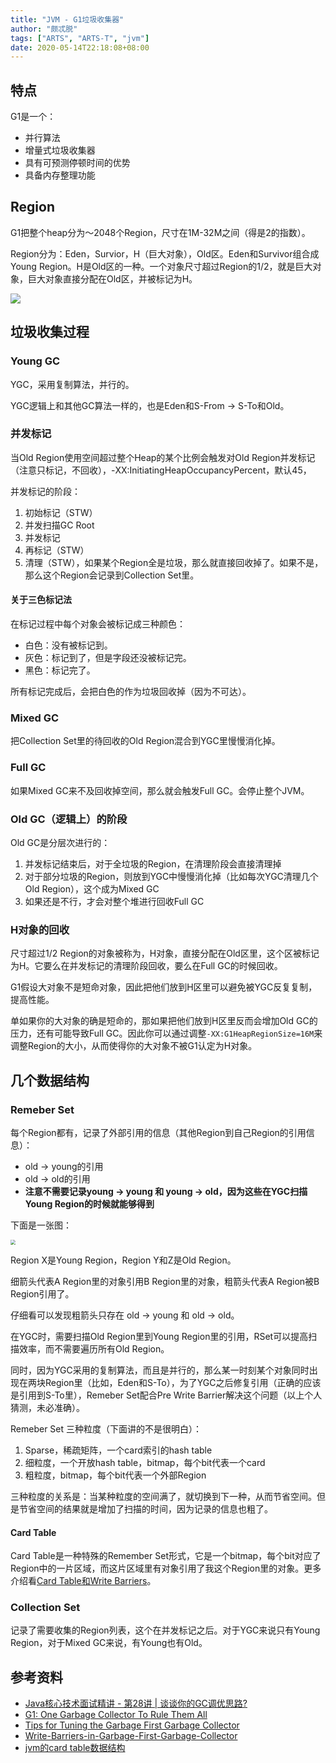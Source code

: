 ```yaml
---
title: "JVM - G1垃圾收集器"
author: "颇忒脱"
tags: ["ARTS", "ARTS-T", "jvm"]
date: 2020-05-14T22:18:08+08:00
---
```


<!--more-->

## 特点

G1是一个：

* 并行算法
* 增量式垃圾收集器
* 具有可预测停顿时间的优势
* 具备内存整理功能

## Region

G1把整个heap分为～2048个Region，尺寸在1M-32M之间（得是2的指数）。

Region分为：Eden，Survior，H（巨大对象），Old区。Eden和Survivor组合成Young Region。H是Old区的一种。一个对象尺寸超过Region的1/2，就是巨大对象，巨大对象直接分配在Old区，并被标记为H。

![](https://res.infoq.com/articles/G1-One-Garbage-Collector-To-Rule-Them-All/en/resources/fig2largeB.jpg)



## 垃圾收集过程

### Young GC

YGC，采用复制算法，并行的。

YGC逻辑上和其他GC算法一样的，也是Eden和S-From -> S-To和Old。

### 并发标记

当Old Region使用空间超过整个Heap的某个比例会触发对Old Region并发标记（注意只标记，不回收），-XX:InitiatingHeapOccupancyPercent，默认45，

并发标记的阶段：

1. 初始标记（STW）
2. 并发扫描GC Root
3. 并发标记
4. 再标记（STW）
5. 清理（STW），如果某个Region全是垃圾，那么就直接回收掉了。如果不是，那么这个Region会记录到Collection Set里。

#### 关于三色标记法

在标记过程中每个对象会被标记成三种颜色：

* 白色：没有被标记到。
* 灰色：标记到了，但是字段还没被标记完。
* 黑色：标记完了。

所有标记完成后，会把白色的作为垃圾回收掉（因为不可达）。

### Mixed GC

把Collection Set里的待回收的Old Region混合到YGC里慢慢消化掉。

### Full GC

如果Mixed GC来不及回收掉空间，那么就会触发Full GC。会停止整个JVM。

### Old GC（逻辑上）的阶段

Old GC是分层次进行的：

1. 并发标记结束后，对于全垃圾的Region，在清理阶段会直接清理掉
2. 对于部分垃圾的Region，则放到YGC中慢慢消化掉（比如每次YGC清理几个Old Region），这个成为Mixed GC
3. 如果还是不行，才会对整个堆进行回收Full GC

### H对象的回收

尺寸超过1/2 Region的对象被称为，H对象，直接分配在Old区里，这个区被标记为H。它要么在并发标记的清理阶段回收，要么在Full GC的时候回收。

G1假设大对象不是短命对象，因此把他们放到H区里可以避免被YGC反复复制，提高性能。

单如果你的大对象的确是短命的，那如果把他们放到H区里反而会增加Old GC的压力，还有可能导致Full GC。因此你可以通过调整`-XX:G1HeapRegionSize=16M`来调整Region的大小，从而使得你的大对象不被G1认定为H对象。

## 几个数据结构

### Remeber Set

每个Region都有，记录了外部引用的信息（其他Region到自己Region的引用信息）：

* old -> young的引用
* old -> old的引用
* **注意不需要记录young -> young 和 young -> old，因为这些在YGC扫描Young Region的时候就能够得到**

下面是一张图：

<img src="../card-table/card-table.png" style="zoom:50%;" />

Region X是Young Region，Region Y和Z是Old Region。

细箭头代表A Region里的对象引用B Region里的对象，粗箭头代表A Region被B Region引用了。

仔细看可以发现粗箭头只存在 old -> young 和 old -> old。



在YGC时，需要扫描Old Region里到Young Region里的引用，RSet可以提高扫描效率，而不需要遍历所有Old Region。

同时，因为YGC采用的复制算法，而且是并行的，那么某一时刻某个对象同时出现在两块Region里（比如，Eden和S-To），为了YGC之后修复引用（正确的应该是引用到S-To里），Remeber Set配合Pre Write Barrier解决这个问题（以上个人猜测，未必准确）。

Remeber Set 三种粒度（下面讲的不是很明白）：

1. Sparse，稀疏矩阵，一个card索引的hash table
2. 细粒度，一个开放hash table，bitmap，每个bit代表一个card 
3. 粗粒度，bitmap，每个bit代表一个外部Region

三种粒度的关系是：当某种粒度的空间满了，就切换到下一种，从而节省空间。但是节省空间的结果就是增加了扫描的时间，因为记录的信息也粗了。

#### Card Table

Card Table是一种特殊的Remember Set形式，它是一个bitmap，每个bit对应了Region中的一片区域，而这片区域里有对象引用了我这个Region里的对象。更多介绍看[Card Table和Write Barriers](../card-table)。

### Collection Set

记录了需要收集的Region列表，这个在并发标记之后。对于YGC来说只有Young Region，对于Mixed GC来说，有Young也有Old。

## 参考资料

* [Java核心技术面试精讲 - 第28讲 | 谈谈你的GC调优思路?](https://time.geekbang.org/column/article/10651)
* [G1: One Garbage Collector To Rule Them All](https://www.infoq.com/articles/G1-One-Garbage-Collector-To-Rule-Them-All/)
* [Tips for Tuning the Garbage First Garbage Collector](https://www.infoq.com/articles/tuning-tips-G1-GC/)
* [Write-Barriers-in-Garbage-First-Garbage-Collector](https://www.jfokus.se/jfokus17/preso/Write-Barriers-in-Garbage-First-Garbage-Collector.pdf)
* [jvm的card table数据结构](https://segmentfault.com/a/1190000004682407)

